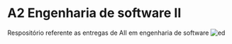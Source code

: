 # A2 Engenharia de software II
Respositório referente as entregas de AII em engenharia de software
![ed](https://media3.giphy.com/media/udhngZK2IFTc4/giphy.gif)

